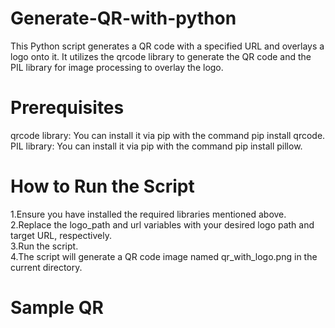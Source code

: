 # Generate-QR-with-python
This Python script generates a QR code with a specified URL and overlays a logo onto it. It utilizes the qrcode library to generate the QR code and the PIL library for image processing to overlay the logo.
# Prerequisites
qrcode library: You can install it via pip with the command pip install qrcode.<br>
PIL library: You can install it via pip with the command pip install pillow.<br>
# How to Run the Script
1.Ensure you have installed the required libraries mentioned above.<br>
2.Replace the logo_path and url variables with your desired logo path and target URL, respectively.<br>
3.Run the script.<br>
4.The script will generate a QR code image named qr_with_logo.png in the current directory.<br>
# Sample QR
